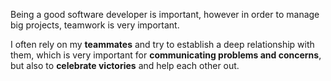 Being a good software developer is important, however in order to manage big projects,
teamwork is very important.

I often rely on my **teammates** and try to establish a deep relationship with them,
which is very important for **communicating problems and concerns**, but also to
**celebrate victories** and help each other out.